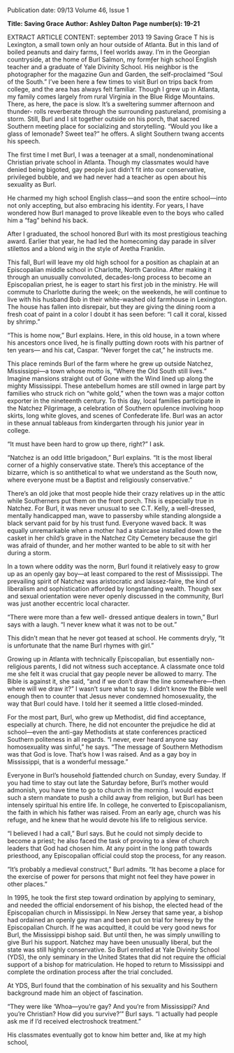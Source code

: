 Publication date: 09/13
Volume 46, Issue 1

**Title: Saving Grace**
**Author: Ashley Dalton**
**Page number(s): 19-21**

EXTRACT ARTICLE CONTENT:
september 2013
19
Saving Grace
T
his is Lexington, a small town only an 
hour outside of Atlanta. But in this land 
of boiled peanuts and dairy farms, I feel 
worlds away. I’m in the Georgian countryside, 
at the home of Burl Salmon, my formƒer 
high school English teacher and a graduate 
of Yale Divinity School. His neighbor is the 
photographer for the magazine Gun and 
Garden, the self-proclaimed “Soul of the 
South.” I’ve been here a few times to visit 
Burl on trips back from college, and the area 
has always felt familiar. Though I grew up 
in Atlanta, my family comes largely from 
rural Virginia in the Blue Ridge Mountains. 
There, as here, the pace is slow. It’s a 
sweltering summer afternoon and thunder-
rolls reverberate through the surrounding 
pastureland, promising a storm. Still, Burl 
and I sit together outside on his porch, 
that sacred Southern meeting place for 
socializing and storytelling. 
“Would you like a glass of lemonade? 
Sweet tea?” he offers. A slight Southern 
twang accents his speech. 

The first time I met Burl, I was a 
teenager at a small, nondenominational 
Christian private school in Atlanta. Though 
my classmates would have denied being 
bigoted, gay people just didn’t fit into our 
conservative, privileged bubble, and we 
had never had a teacher as open about his 
sexuality as Burl.

He charmed my high school English 
class—and soon the entire school—into 
not only accepting, but also embracing his 
identity. For years, I have wondered how 
Burl managed to prove likeable even to the 
boys who called him a “fag” behind his back.

After I graduated, the school honored 
Burl with its most prestigious teaching award. 
Earlier that year, he had led the homecoming 
day parade in silver stilettos and a blond wig 
in the style of Aretha Franklin.

This fall, Burl will leave my old high 
school for a position as chaplain at an 
Episcopalian middle school in Charlotte, 
North Carolina. After making it through an 
unusually convoluted, decades-long process 
to become an Episcopalian priest, he is 
eager to start his first job in the ministry. He 
will commute to Charlotte during the week; 
on the weekends, he will continue to live 
with his husband Bob in their white-washed 
old farmhouse in Lexington. The house has 
fallen into disrepair, but they are giving the 
dining room a fresh coat of paint in a color 
I doubt it has seen before: “I call it coral, 
kissed by shrimp.”

“This is home now,” Burl explains. 
Here, in this old house, in a town where his 
ancestors once lived, he is finally putting 
down roots with his partner of ten years—
and his cat, Caspar. “Never forget the cat,” 
he instructs me.

This place reminds Burl of the farm 
where 
he 
grew 
up 
outside 
Natchez, 
Mississippi—a town whose motto is, “Where 
the Old South still lives.” Imagine mansions 
straight out of Gone with the Wind lined 
up along the mighty Mississippi. These 
antebellum homes are still owned in large 
part by families who struck rich on “white 
gold,” when the town was a major cotton 
exporter in the nineteenth century. To this 
day, local families participate in the Natchez 
Pilgrimage, a celebration of Southern 
opulence involving hoop skirts, long white 
gloves, and scenes of Confederate life. 
Burl was an actor in these annual tableaus 
from kindergarten through his junior year in 
college. 

“It must have been hard to grow up 
there, right?” I ask.

“Natchez is an odd little brigadoon,” 
Burl explains. “It is the most liberal corner 
of a highly conservative state. There’s 
this acceptance of the bizarre, which is 
so antithetical to what we understand as 
the South now, where everyone must be a 
Baptist and religiously conservative.”


There’s an old joke that most people 
hide their crazy relatives up in the attic 
while Southerners put them on the front 
porch. This is especially true in Natchez. 
For Burl, it was never unusual to see C.T. 
Kelly, a well-dressed, mentally handicapped 
man, wave to passersby while standing 
alongside a black servant paid for by his 
trust fund. Everyone waved back. It was 
equally unremarkable when a mother had a 
staircase installed down to the casket in her 
child’s grave in the Natchez City Cemetery 
because the girl was afraid of thunder, and 
her mother wanted to be able to sit with her 
during a storm.


In a town where oddity was the norm, 
Burl found it relatively easy to grow up as an 
openly gay boy—at least compared to the 
rest of Mississippi. The prevailing spirit of 
Natchez was aristocratic and laissez-faire, 
the kind of liberalism and sophistication 
afforded by longstanding wealth. Though 
sex and sexual orientation were never 
openly discussed in the community, Burl 
was just another eccentric local character. 


“There were more than a few well-
dressed antique dealers in town,” Burl says 
with a laugh. “I never knew what it was not 
to be out.”

This didn’t mean that he never got 
teased at school. He comments dryly, “It is 
unfortunate that the name Burl rhymes with 
girl.”

Growing up in Atlanta with technically 
Episcopalian, but essentially non-religious 
parents, I did not witness such acceptance. 
A classmate once told me she felt it was 
crucial that gay people never be allowed to 
marry. The Bible is against it, she said, “and 
if we don’t draw the line somewhere—then 
where will we draw it?” I wasn’t sure what to 
say. I didn’t know the Bible well enough then 
to counter that Jesus never condemned 
homosexuality, the way that Burl could have. 
I told her it seemed a little closed-minded. 

For the most part, Burl, who grew up 
Methodist, did find acceptance, especially 
at church. There, he did not encounter the 
prejudice he did at school—even the anti-gay 
Methodists at state conferences practiced 
Southern politeness in all regards. “I never, 
ever heard anyone say homosexuality was 
sinful,” he says. “The message of Southern 
Methodism was that God is love. That’s how 
I was raised. And as a gay boy in Mississippi, 
that is a wonderful message.” 

Everyone in Burl’s household ƒiattended 
church on Sunday, every Sunday. If you had 
time to stay out late the Saturday before, 
Burl’s mother would admonish, you have 
time to go to church in the morning. I would 
expect such a stern mandate to push a 
child away from religion, but Burl has been 
intensely spiritual his entire life. In college, 
he converted to Episcopalianism, the faith 
in which his father was raised. From an early 
age, church was his refuge, and he knew that 
he would devote his life to religious service.

“I believed I had a call,” Burl says. But 
he could not simply decide to become a 
priest; he also faced the task of proving to a 
slew of church leaders that God had chosen 
him. At any point in the long path towards 
priesthood, any Episcopalian official could 
stop the process, for any reason.

“It’s probably a medieval construct,” 
Burl admits. “It has become a place for the 
exercise of power for persons that might 
not feel they have power in other places.”

In 1995, he took the first step toward 
ordination by applying to seminary, and 
needed the official endorsement of his 
bishop, the elected head of the Episcopalian 
church in Mississippi. In New Jersey that 
same year, a bishop had ordained an openly 
gay man and been put on trial for heresy by 
the Episcopalian Church. If he was acquitted, 
it could be very good news for Burl, the 
Mississippi bishop said. But until then, he 
was simply unwilling to give Burl his support. 
Natchez may have been unusually liberal, 
but the state was still highly conservative. 
So Burl enrolled at Yale Divinity School 
(YDS), the only seminary in the United States 
that did not require the official support of a 
bishop for matriculation. He hoped to return 
to Mississippi and complete the ordination 
process after the trial concluded. 

At YDS, Burl found that the combination 
of his sexuality and his Southern background 
made him an object of fascination. 

“They were like ‘Whoa—you’re gay? 
And you’re from Mississippi? And you’re 
Christian? How did you survive?’” Burl says. 
“I actually had people ask me if I’d received 
electroshock treatment.”

His classmates eventually got to know 
him better and, like at my high school,